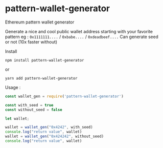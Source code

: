 # pattern-wallet-generator

Ethereum pattern wallet generator

Generate a nice and cool public wallet address starting with your favorite pattern 
eg : ```0x1111111....``` / ```0xbabe....``` / ```0xdeadbeef....```
Can generate seed or not (10x faster without)

Install 

```
npm install pattern-wallet-generator
```
or 

```
yarn add pattern-wallet-generator
```

Usage : 

```js
const wallet_gen = require('pattern-wallet-generator')

const with_seed = true
const without_seed = false

let wallet;

wallet = wallet_gen("0x4242", with_seed)
console.log("return value", wallet)
wallet = wallet_gen("0x424242", without_seed)
console.log("return value", wallet)
```
